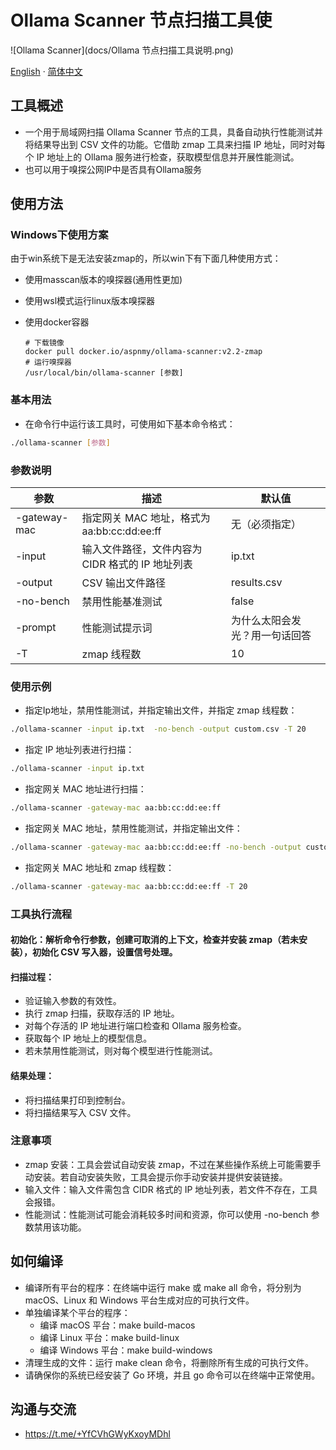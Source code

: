 # Ollama Scanner 节点扫描工具使

![Ollama Scanner](docs/Ollama 节点扫描工具说明.png)

[English](docs/README_en.md) · [简体中文](docs/README_zh.md)

## 工具概述

- 一个用于局域网扫描 Ollama Scanner 节点的工具，具备自动执行性能测试并将结果导出到 CSV 文件的功能。它借助 zmap 工具来扫描 IP 地址，同时对每个 IP 地址上的 Ollama 服务进行检查，获取模型信息并开展性能测试。
- 也可以用于嗅探公网IP中是否具有Ollama服务

## 使用方法

### Windows下使用方案

由于win系统下是无法安装zmap的，所以win下有下面几种使用方式：

* 使用masscan版本的嗅探器(通用性更加)
* 使用wsl模式运行linux版本嗅探器
* 使用docker容器

  ```docker
  # 下载镜像
  docker pull docker.io/aspnmy/ollama-scanner:v2.2-zmap
  # 运行嗅探器
  /usr/local/bin/ollama-scanner [参数]
  ```


### 基本用法

- 在命令行中运行该工具时，可使用如下基本命令格式：

```bash
./ollama-scanner [参数]
```

### 参数说明


| 参数         | 描述                                             | 默认值                         |
| ------------ | ------------------------------------------------ | ------------------------------ |
| -gateway-mac | 指定网关 MAC 地址，格式为 aa:bb:cc:dd:ee:ff      | 无（必须指定）                 |
| -input       | 输入文件路径，文件内容为 CIDR 格式的 IP 地址列表 | ip.txt                         |
| -output      | CSV 输出文件路径                                 | results.csv                    |
| -no-bench    | 禁用性能基准测试                                 | false                          |
| -prompt      | 性能测试提示词                                   | 为什么太阳会发光？用一句话回答 |
| -T           | zmap 线程数                                      | 10                             |

### 使用示例

- 指定Ip地址，禁用性能测试，并指定输出文件，并指定 zmap 线程数：

```bash
./ollama-scanner -input ip.txt  -no-bench -output custom.csv -T 20
```

- 指定 IP 地址列表进行扫描：

```bash
./ollama-scanner -input ip.txt
```

- 指定网关 MAC 地址进行扫描：

```bash
./ollama-scanner -gateway-mac aa:bb:cc:dd:ee:ff
```

- 指定网关 MAC 地址，禁用性能测试，并指定输出文件：

```bash
./ollama-scanner -gateway-mac aa:bb:cc:dd:ee:ff -no-bench -output custom.csv
```

- 指定网关 MAC 地址和 zmap 线程数：

```bash
./ollama-scanner -gateway-mac aa:bb:cc:dd:ee:ff -T 20
```

### 工具执行流程

#### 初始化：解析命令行参数，创建可取消的上下文，检查并安装 zmap（若未安装），初始化 CSV 写入器，设置信号处理。

#### 扫描过程：

- 验证输入参数的有效性。
- 执行 zmap 扫描，获取存活的 IP 地址。
- 对每个存活的 IP 地址进行端口检查和 Ollama 服务检查。
- 获取每个 IP 地址上的模型信息。
- 若未禁用性能测试，则对每个模型进行性能测试。

#### 结果处理：

- 将扫描结果打印到控制台。
- 将扫描结果写入 CSV 文件。

### 注意事项

- zmap 安装：工具会尝试自动安装 zmap，不过在某些操作系统上可能需要手动安装。若自动安装失败，工具会提示你手动安装并提供安装链接。
- 输入文件：输入文件需包含 CIDR 格式的 IP 地址列表，若文件不存在，工具会报错。
- 性能测试：性能测试可能会消耗较多时间和资源，你可以使用 -no-bench 参数禁用该功能。

## 如何编译

- 编译所有平台的程序：在终端中运行 make 或 make all 命令，将分别为 macOS、Linux 和 Windows 平台生成对应的可执行文件。
- 单独编译某个平台的程序：
  - 编译 macOS 平台：make build-macos
  - 编译 Linux 平台：make build-linux
  - 编译 Windows 平台：make build-windows
- 清理生成的文件：运行 make clean 命令，将删除所有生成的可执行文件。
- 请确保你的系统已经安装了 Go 环境，并且 go 命令可以在终端中正常使用。

## 沟通与交流

- https://t.me/+YfCVhGWyKxoyMDhl
